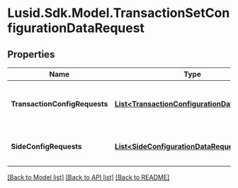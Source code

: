 
# Lusid.Sdk.Model.TransactionSetConfigurationDataRequest

## Properties

Name | Type | Description | Notes
------------ | ------------- | ------------- | -------------
**TransactionConfigRequests** | [**List&lt;TransactionConfigurationDataRequest&gt;**](TransactionConfigurationDataRequest.md) | Collection of transaction type models | 
**SideConfigRequests** | [**List&lt;SideConfigurationDataRequest&gt;**](SideConfigurationDataRequest.md) | Collection of side definition requests. | [optional] 

[[Back to Model list]](../README.md#documentation-for-models)
[[Back to API list]](../README.md#documentation-for-api-endpoints)
[[Back to README]](../README.md)

